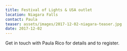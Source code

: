 ```yaml
---
title: Festival of Lights & USA outlet
location: Niagara Falls
contact: Paula
teaser: assets/images/2017-12-02-niagara-teaser.jpg
date: 2017-12-02
---
```


Get in touch with Paula Rico for details and to register.
